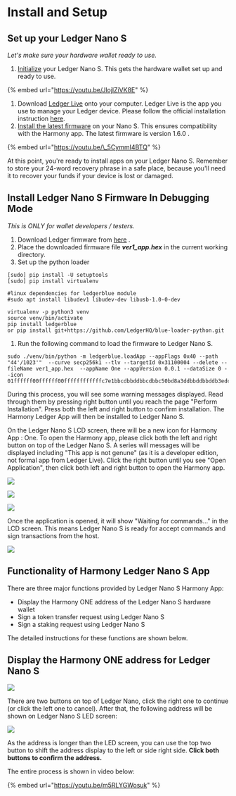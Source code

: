 # Install and Setup

## Set up your Ledger Nano S

_Let's make sure your hardware wallet ready to use._

1. [Initialize](https://support.ledgerwallet.com/hc/en-us/articles/360000613793) your Ledger Nano S. This gets the hardware wallet set up and ready to use.

{% embed url="https://youtu.be/JlojlZiVK8E" %}

1. Download [Ledger Live](https://support.ledgerwallet.com/hc/en-us/articles/360006395553/) onto your computer. Ledger Live is the app you use to manage your Ledger device.  Please follow the official installation instruction [here](https://support.ledger.com/hc/en-us/articles/360006395553). 
2. [Install the latest firmware](https://support.ledgerwallet.com/hc/en-us/articles/360002731113) on your Nano S. This ensures compatibility with the Harmony app. The latest firmware is version 1.6.0 .   

{% embed url="https://youtu.be/\_5CymmI4BTQ" %}

At this point, you're ready to install apps on your Ledger Nano S. Remember to store your 24-word recovery phrase in a safe place, because you'll need it to recover your funds if your device is lost or damaged.

## Install Ledger Nano S Firmware In Debugging Mode

_This is ONLY for wallet developers / testers._ 

1. Download Ledger firmware from [here](https://s3-us-west-1.amazonaws.com/pub.harmony.one/release/ledger_firmware/ver1_app.hex) .
2. Place the downloaded firmware file _**ver1\_app.hex**_ in the current working directory.
3. Set up the python loader 

```text
[sudo] pip install -U setuptools
[sudo] pip install virtualenv

#linux dependencies for ledgerblue module  
#sudo apt install libudev1 libudev-dev libusb-1.0-0-dev

virtualenv -p python3 venv
source venv/bin/activate
pip install ledgerblue
or pip install git+https://github.com/LedgerHQ/blue-loader-python.git
```

1. Run the following command to load the firmware to Ledger Nano S.

```text
sudo ./venv/bin/python -m ledgerblue.loadApp --appFlags 0x40 --path "44'/1023'"  --curve secp256k1 --tlv --targetId 0x31100004 --delete --fileName ver1_app.hex  --appName One --appVersion 0.0.1 --dataSize 0 --icon 01ffffff00ffffff00ffffffffffffc7e1bbcdbbddbbcdbbc50bd8a3ddbbddbbddb3edc7e3ffffffff
```

During this process,  you will see some warning messages displayed. Read through them by pressing right button until you reach the page "Perform Installation". Press both the left and right button to confirm installation.   The Harmony Ledger App will then be installed to Ledger Nano S.

On the Ledger Nano S LCD screen, there will be a new icon for Harmony App : One.  To open the Harmony app, please click both the left and right button on top of the Ledger Nano S. A series will messages will be displayed including "This app is not genune" \(as it is a developer edition, not formal app from Ledger Live\).  Click the right button until you see "Open Application",  then click both left and right button to open the Harmony app. 

![](../../.gitbook/assets/image%20%2822%29.png)

![](../../.gitbook/assets/image%20%2811%29.png)

![](../../.gitbook/assets/image%20%2824%29.png)

Once the application is opened, it will show "Waiting for commands..." in the LCD screen. This means Ledger Nano S is ready for accept commands and sign transactions from the host.

![](../../.gitbook/assets/image%20%289%29.png)

## Functionality of Harmony Ledger Nano S App

There are three major functions provided by Ledger Nano S Harmony App:

* Display the Harmony ONE address of the Ledger Nano S hardware wallet
* Sign a token transfer request using Ledger Nano S 
* Sign a staking request using Ledger Nano S

The detailed instructions for these functions are shown below.

## Display the Harmony ONE address for Ledger Nano S

![](../../.gitbook/assets/image%20%2813%29.png)

There are two buttons on top of Ledger Nano, click the right one to continue \(or click the left one to cancel\). After that, the following address will be shown on Ledger Nano S LED screen:‌

![](../../.gitbook/assets/image%20%285%29.png)

As the address is longer than the LED screen, you can use the top two button to shift the address display to the left or side right side. **Click both buttons to confirm the address.** 

The entire process is shown in video below:

{% embed url="https://youtu.be/m5RLYGWosuk" %}

